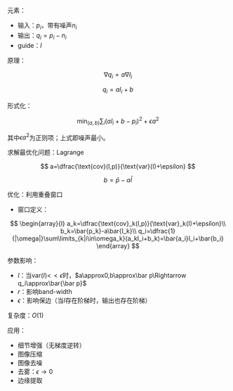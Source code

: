 元素：

+ 输入：$p_i$，带有噪声$n_i$
+ 输出：$q_i=p_i-n_i$
+ guide：$I$

原理：

$$
\nabla q_i=a\nabla I_i
$$

$$
q_i=aI_i+b
$$

形式化：

$$
\min_{(a,b)}\sum_i(aI_i+b-p_i)^2+\epsilon a^2
$$

其中$\epsilon a^2$为正则项；上式即噪声最小。

求解最优化问题：Lagrange

$$
a=\dfrac{\text{cov}(I,p)}{\text{var}(I)+\epsilon}
$$

$$
b=\bar p-a\bar I
$$

优化：利用重叠窗口

+ 窗口定义：

$$
\begin{array}{l}
a_k=\dfrac{\text{cov}_k(I,p)}{\text{var}_k(I)+\epsilon}\\
b_k=\bar{p_k}-a\bar{I_k}\\
q_i=\dfrac{1}{|\omega|}\sum\limits_{k|i\in\omega_k}(a_kI_i+b_k)=\bar{a_i}I_i+\bar{b_i}
\end{array}
$$

参数影响：

+ $I$：当$\text{var}(I)<\!<\epsilon$时，$a\approx0,b\approx\bar p\Rightarrow q_i\approx\bar{\bar p}$
+ $r$：影响band-width
+ $\epsilon$：影响保边（当$I$存在阶梯时，输出也存在阶梯）

复杂度：$O(1)$

应用：

+ 细节增强（无梯度逆转）
+ 图像压缩
+ 图像去噪
+ 去雾：$\epsilon\to0$
+ 边缘提取
